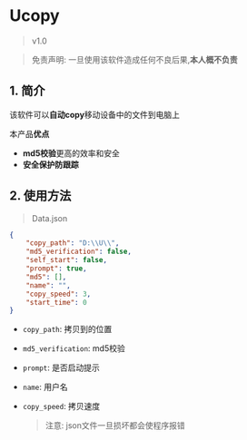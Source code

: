 # Ucopy

> v1.0

> 免责声明: 一旦使用该软件造成任何不良后果,**本人概不负责**

## 1. 简介



该软件可以**自动copy**移动设备中的文件到电脑上

本产品**优点**

- **md5校验**更高的效率和安全
- **安全保护防跟踪**

## 2. 使用方法

> Data.json

``````json
{
    "copy_path": "D:\\U\\",
    "md5_verification": false,
    "self_start": false,
    "prompt": true,
    "md5": [],
    "name": "",
    "copy_speed": 3,
    "start_time": 0
}
``````

- `copy_path`: 拷贝到的位置

- `md5_verification`: md5校验

- `prompt`: 是否启动提示

- `name`: 用户名

- `copy_speed`: 拷贝速度

  > 注意: json文件一旦损坏都会使程序报错

